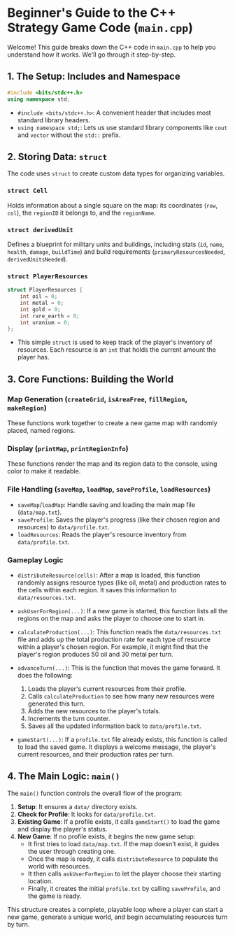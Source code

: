 # Beginner's Guide to the C++ Strategy Game Code (`main.cpp`)

Welcome! This guide breaks down the C++ code in `main.cpp` to help you understand how it works. We'll go through it step-by-step.

## 1. The Setup: Includes and Namespace

```cpp
#include <bits/stdc++.h>
using namespace std;
```

-   `#include <bits/stdc++.h>`: A convenient header that includes most standard library headers.
-   `using namespace std;`: Lets us use standard library components like `cout` and `vector` without the `std::` prefix.

## 2. Storing Data: `struct`

The code uses `struct` to create custom data types for organizing variables.

### `struct Cell`
Holds information about a single square on the map: its coordinates (`row`, `col`), the `regionID` it belongs to, and the `regionName`.

### `struct derivedUnit`
Defines a blueprint for military units and buildings, including stats (`id`, `name`, `health`, `damage`, `buildTime`) and build requirements (`primaryResourcesNeeded`, `derivedUnitsNeeded`).

### `struct PlayerResources`

```cpp
struct PlayerResources {
    int oil = 0;
    int metal = 0;
    int gold = 0;
    int rare_earth = 0;
    int uranium = 0;
};
```

-   This simple `struct` is used to keep track of the player's inventory of resources. Each resource is an `int` that holds the current amount the player has.

## 3. Core Functions: Building the World

### Map Generation (`createGrid`, `isAreaFree`, `fillRegion`, `makeRegion`)
These functions work together to create a new game map with randomly placed, named regions.

### Display (`printMap`, `printRegionInfo`)
These functions render the map and its region data to the console, using color to make it readable.

### File Handling (`saveMap`, `loadMap`, `saveProfile`, `loadResources`)
-   `saveMap`/`loadMap`: Handle saving and loading the main map file (`data/map.txt`).
-   `saveProfile`: Saves the player's progress (like their chosen region and resources) to `data/profile.txt`.
-   `loadResources`: Reads the player's resource inventory from `data/profile.txt`.

### Gameplay Logic

-   `distributeResource(cells)`: After a map is loaded, this function randomly assigns resource types (like oil, metal) and production rates to the cells within each region. It saves this information to `data/resources.txt`.

-   `askUserForRegion(...)`: If a new game is started, this function lists all the regions on the map and asks the player to choose one to start in.

-   `calculateProduction(...)`: This function reads the `data/resources.txt` file and adds up the total production rate for each type of resource within a player's chosen region. For example, it might find that the player's region produces 50 oil and 30 metal per turn.

-   `advanceTurn(...)`: This is the function that moves the game forward. It does the following:
    1.  Loads the player's current resources from their profile.
    2.  Calls `calculateProduction` to see how many new resources were generated this turn.
    3.  Adds the new resources to the player's totals.
    4.  Increments the turn counter.
    5.  Saves all the updated information back to `data/profile.txt`.

-   `gameStart(...)`: If a `profile.txt` file already exists, this function is called to load the saved game. It displays a welcome message, the player's current resources, and their production rates per turn.

## 4. The Main Logic: `main()`

The `main()` function controls the overall flow of the program:

1.  **Setup**: It ensures a `data/` directory exists.
2.  **Check for Profile**: It looks for `data/profile.txt`.
3.  **Existing Game**: If a profile exists, it calls `gameStart()` to load the game and display the player's status.
4.  **New Game**: If no profile exists, it begins the new game setup:
    -   It first tries to load `data/map.txt`. If the map doesn't exist, it guides the user through creating one.
    -   Once the map is ready, it calls `distributeResource` to populate the world with resources.
    -   It then calls `askUserForRegion` to let the player choose their starting location.
    -   Finally, it creates the initial `profile.txt` by calling `saveProfile`, and the game is ready.

This structure creates a complete, playable loop where a player can start a new game, generate a unique world, and begin accumulating resources turn by turn.